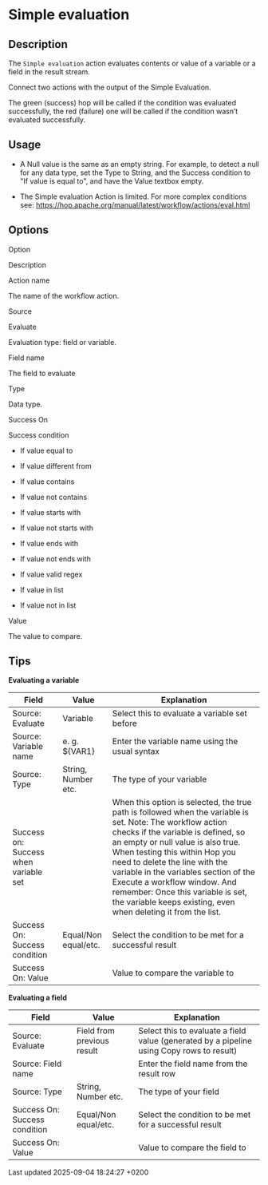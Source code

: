 <div id="header">

# Simple evaluation

</div>

<div id="content">

<div class="sect1">

## Description

<div class="sectionbody">

<div class="paragraph">

The `Simple evaluation` action evaluates contents or value of a variable or a field in the result stream.

</div>

<div class="paragraph">

Connect two actions with the output of the Simple Evaluation.

</div>

<div class="paragraph">

The green (success) hop will be called if the condition was evaluated successfully, the red (failure) one will be called if the condition wasn’t evaluated successfully.

</div>

</div>

</div>

<div class="sect1">

## Usage

<div class="sectionbody">

<div class="ulist">

  - A Null value is the same as an empty string. For example, to detect a null for any data type, set the Type to String, and the Success condition to "If value is equal to", and have the Value textbox empty.

  - The Simple evaluation Action is limited. For more complex conditions see: <https://hop.apache.org/manual/latest/workflow/actions/eval.html>

</div>

</div>

</div>

<div class="sect1">

## Options

<div class="sectionbody">

Option

</div>

</div>

</div>

Description

Action name

The name of the workflow action.

Source

Evaluate

Evaluation type: field or variable.

Field name

The field to evaluate

Type

Data type.

Success On

Success condition

<div class="content">

<div class="ulist">

  - If value equal to

  - If value different from

  - If value contains

  - If value not contains

  - If value starts with

  - If value not starts with

  - If value ends with

  - If value not ends with

  - If value valid regex

  - If value in list

  - If value not in list

</div>

</div>

Value

The value to compare.

<div class="sect1">

## Tips

<div class="sectionbody">

<div class="paragraph">

**Evaluating a variable**

</div>

| Field                                 | Value                | Explanation                                                                                                                                                                                                                                                                                                                                                                                                                             |
| ------------------------------------- | -------------------- | --------------------------------------------------------------------------------------------------------------------------------------------------------------------------------------------------------------------------------------------------------------------------------------------------------------------------------------------------------------------------------------------------------------------------------------- |
| Source: Evaluate                      | Variable             | Select this to evaluate a variable set before                                                                                                                                                                                                                                                                                                                                                                                           |
| Source: Variable name                 | e. g. ${VAR1}        | Enter the variable name using the usual syntax                                                                                                                                                                                                                                                                                                                                                                                          |
| Source: Type                          | String, Number etc.  | The type of your variable                                                                                                                                                                                                                                                                                                                                                                                                               |
| Success on: Success when variable set |                      | When this option is selected, the true path is followed when the variable is set. Note: The workflow action checks if the variable is defined, so an empty or null value is also true. When testing this within Hop you need to delete the line with the variable in the variables section of the Execute a workflow window. And remember: Once this variable is set, the variable keeps existing, even when deleting it from the list. |
| Success On: Success condition         | Equal/Non equal/etc. | Select the condition to be met for a successful result                                                                                                                                                                                                                                                                                                                                                                                  |
| Success On: Value                     |                      | Value to compare the variable to                                                                                                                                                                                                                                                                                                                                                                                                        |

<div class="paragraph">

**Evaluating a field**

</div>

| Field                         | Value                      | Explanation                                                                               |
| ----------------------------- | -------------------------- | ----------------------------------------------------------------------------------------- |
| Source: Evaluate              | Field from previous result | Select this to evaluate a field value (generated by a pipeline using Copy rows to result) |
| Source: Field name            |                            | Enter the field name from the result row                                                  |
| Source: Type                  | String, Number etc.        | The type of your field                                                                    |
| Success On: Success condition | Equal/Non equal/etc.       | Select the condition to be met for a successful result                                    |
| Success On: Value             |                            | Value to compare the field to                                                             |

</div>

</div>

<div id="footer">

<div id="footer-text">

Last updated 2025-09-04 18:24:27 +0200

</div>

</div>
